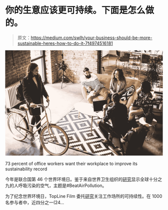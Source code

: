 # 你的生意应该更可持续。下面是怎么做的。

> 原文：<https://medium.com/swlh/your-business-should-be-more-sustainable-heres-how-to-do-it-7f4974516181>

![](img/ecef5215bf7af15a8dd910c31490ab4c.png)

73 percent of office workers want their workplace to improve its sustainability record

今年是联合国第 46 个世界环境日。鉴于来自世界卫生组织的[研究](https://www.who.int/news-room/detail/02-05-2018-9-out-of-10-people-worldwide-breathe-polluted-air-but-more-countries-are-taking-action)显示全球十分之九的人呼吸污染的空气，主题是#BeatAirPollution。

为了纪念世界环境日，TopLine Film 委托[研究](https://toplinefilm.com/blog/workplace-sustainability-survey-infographic)关注工作场所的可持续性。在 1000 名参与者中，近四分之一(24…